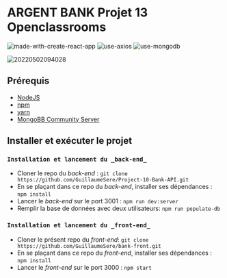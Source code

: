 # ARGENT BANK Projet 13 Openclassrooms

![made-with-create-react-app](https://user-images.githubusercontent.com/75996200/166201532-1a68d09e-7f75-4106-ba2c-ac047ccc4cc4.svg)
![use-axios](https://user-images.githubusercontent.com/75996200/166201677-9f6d8af6-5134-4926-9132-057a3d379d10.svg)
![use-mongodb](https://user-images.githubusercontent.com/75996200/166201811-8e97d0f4-db0e-451c-a7b0-99e97c048645.svg)



![20220502094028](https://user-images.githubusercontent.com/75996200/166201146-35e7c8a8-3f52-4c54-bc4f-53c91f0a74ba.png)

##  Prérequis

- [NodeJS](https://nodejs.org/en/)
- [npm](https://www.npmjs.com/)
- [yarn](https://yarnpkg.com/getting-started/install)
- [MongoBB Community Server](https://www.mongodb.com/fr-fr)

## Installer et exécuter le projet

### `Installation et lancement du _back-end_`

- Cloner le repo du _back-end_ : `git clone https://github.com/GuillaumeSere/Project-10-Bank-API.git`
- En se plaçant dans ce repo du _back-end_, installer ses dépendances : `npm install`
- Lancer le _back-end_ sur le port 3001 : `npm run dev:server`
- Remplir la base de données avec deux utilisateurs: `npm run populate-db`

### `Installation et lancement du _front-end_`

- Cloner le présent repo du _front-end_: `git clone https://github.com/GuillaumeSere/bank-front.git`
- En se plaçant dans ce repo du _front-end_, installer ses dépendances : `npm install`
- Lancer le _front-end_ sur le port 3000 : `npm start`




